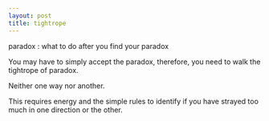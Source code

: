 ```yaml
---
layout: post
title: tightrope
---
```


paradox : what to do after you find your paradox

You may have to simply accept the paradox, therefore, you need to walk the tightrope of paradox.

Neither one way nor another.

This requires energy and the simple rules to identify if you have strayed too much in one direction or the other.

